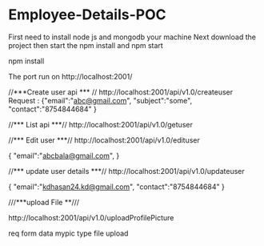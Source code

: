# Employee-Details-POC

First need to install node js and mongodb  your machine 
Next download the project then start the npm install  and npm start

npm install 


The port run on http://localhost:2001/

//***Create user api *** //
http://localhost:2001/api/v1.0/createuser
Request :
{"email":"abc@gmail.com",
"subject":"some",
"contact":"8754844684" }

//*** List api ***//
http://localhost:2001/api/v1.0/getuser

//*** Edit user ***//
http://localhost:2001/api/v1.0/edituser

{
  "email":"abcbala@gmail.com",
}

//*** update user details ***//
http://localhost:2001/api/v1.0/updateuser

{
    "email":"kdhasan24.kd@gmail.com",
     "contact":"8754844684"
}

///***upload File **///

http://localhost:2001/api/v1.0/uploadProfilePicture

req form data
mypic       type file upload



